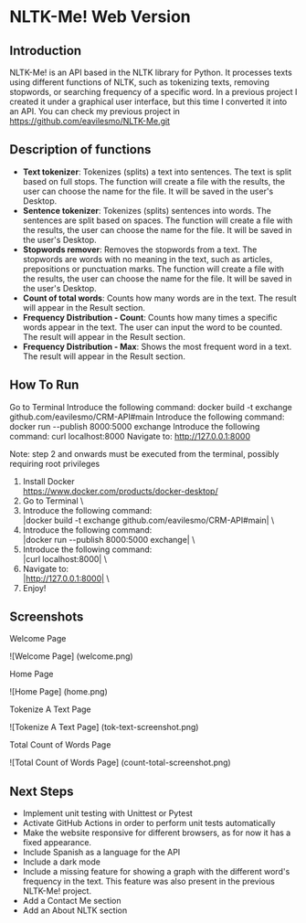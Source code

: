 # NLTK-Me! Web Version

## Introduction

NLTK-Me! is an API based in the NLTK library for Python. It processes texts using different functions of NLTK, such as tokenizing texts, removing stopwords, or searching frequency of a specific word. In a previous project I created it under a graphical user interface, but this time I converted it into an API. You can check my previous project in https://github.com/eavilesmo/NLTK-Me.git

## Description of functions

- **Text tokenizer**: Tokenizes (splits) a text into sentences. The text is split based on full stops. The function will create a file with the results, the user can choose the name for the file. It will be saved in the user's Desktop.
- **Sentence tokenizer**: Tokenizes (splits) sentences into words. The sentences are split based on spaces. The function will create a file with the results, the user can choose the name for the file. It will be saved in the user's Desktop.
- **Stopwords remover**: Removes the stopwords from a text. The stopwords are words with no meaning in the text, such as articles, prepositions or punctuation marks. The function will create a file with the results, the user can choose the name for the file. It will be saved in the user's Desktop.
- **Count of total words**: Counts how many words are in the text. The result will appear in the Result section.
- **Frequency Distribution - Count**: Counts how many times a specific words appear in the text. The user can input the word to be counted. The result will appear in the Result section.
- **Frequency Distribution - Max**: Shows the most frequent word in a text. The result will appear in the Result section.

## How To Run

Go to Terminal
Introduce the following command: docker build -t exchange github.com/eavilesmo/CRM-API#main
Introduce the following command: docker run --publish 8000:5000 exchange
Introduce the following command: curl localhost:8000
Navigate to: http://127.0.0.1:8000

Note: step 2 and onwards must be executed from the terminal, possibly requiring root privileges

1) Install Docker \
  https://www.docker.com/products/docker-desktop/
2) Go to Terminal \
3) Introduce the following command:  \
    |docker build -t exchange github.com/eavilesmo/CRM-API#main| \
4) Introduce the following command: \
    |docker run --publish 8000:5000 exchange| \
4) Introduce the following command: \
    |curl localhost:8000| \
5) Navigate to: \
    |http://127.0.0.1:8000| \
6) Enjoy!

## Screenshots

Welcome Page

![Welcome Page] (welcome.png)

Home Page

![Home Page] (home.png)

Tokenize A Text Page

![Tokenize A Text Page] (tok-text-screenshot.png)

Total Count of Words Page

![Total Count of Words Page] (count-total-screenshot.png)

## Next Steps
- Implement unit testing with Unittest or Pytest
- Activate GitHub Actions in order to perform unit tests automatically
- Make the website responsive for different browsers, as for now it has a fixed appearance.
- Include Spanish as a language for the API
- Include a dark mode
- Include a missing feature for showing a graph with the different word's frequency in the text. This feature was also present in the previous NLTK-Me! project.
- Add a Contact Me section
- Add an About NLTK section
